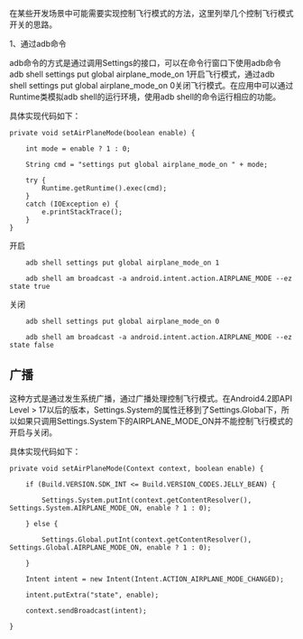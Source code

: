 


在某些开发场景中可能需要实现控制飞行模式的方法，这里列举几个控制飞行模式开关的思路。

1、通过adb命令

adb命令的方式是通过调用Settings的接口，可以在命令行窗口下使用adb命令adb shell settings put global airplane_mode_on 1开启飞行模式，通过adb shell settings put global airplane_mode_on 0关闭飞行模式。在应用中可以通过Runtime类模拟adb shell的运行环境，使用adb shell的命令运行相应的功能。

具体实现代码如下：

	private void setAirPlaneMode(boolean enable) {
	
		int mode = enable ? 1 : 0;

		String cmd = "settings put global airplane_mode_on " + mode;
		
		try {
			Runtime.getRuntime().exec(cmd);
		} 
		catch (IOException e) {
			e.printStackTrace();
		}
	}



开启

        adb shell settings put global airplane_mode_on 1

        adb shell am broadcast -a android.intent.action.AIRPLANE_MODE --ez state true

关闭

        adb shell settings put global airplane_mode_on 0

        adb shell am broadcast -a android.intent.action.AIRPLANE_MODE --ez state false






## 广播

这种方式是通过发生系统广播，通过广播处理控制飞行模式。在Android4.2即API Level > 17以后的版本，Settings.System的属性迁移到了Settings.Global下，所以如果只调用Settings.System下的AIRPLANE_MODE_ON并不能控制飞行模式的开启与关闭。

具体实现代码如下：

	private void setAirPlaneMode(Context context, boolean enable) {
		
		if (Build.VERSION.SDK_INT <= Build.VERSION_CODES.JELLY_BEAN) {
		
			Settings.System.putInt(context.getContentResolver(), Settings.System.AIRPLANE_MODE_ON, enable ? 1 : 0);

		} else {
		
			Settings.Global.putInt(context.getContentResolver(), Settings.Global.AIRPLANE_MODE_ON, enable ? 1 : 0);

		}

		Intent intent = new Intent(Intent.ACTION_AIRPLANE_MODE_CHANGED);

		intent.putExtra("state", enable);

		context.sendBroadcast(intent);

	}


